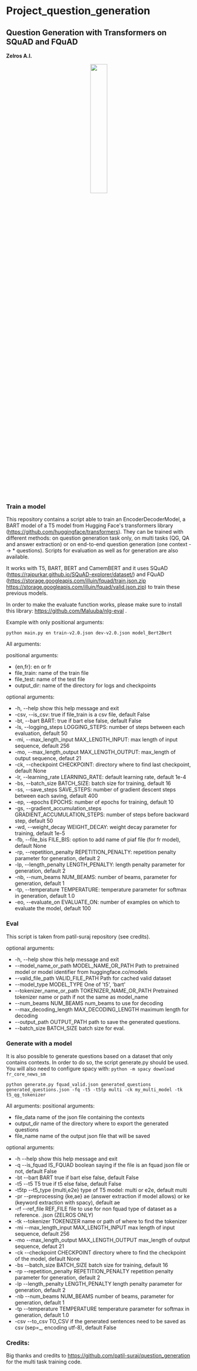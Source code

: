 # Project_question_generation

## Question Generation with Transformers on SQuAD and FQuAD

**Zelros A.I.** 
<p align="center">
  <img width="30%", src="https://www.actuia.com/wp-content/uploads/2018/12/zelros-696x348.png">
</p>


### Train a model
This repository contains a script able to train an EncoderDecoderModel, a BART model of a T5 model from Hugging Face's transformers library (https://github.com/huggingface/transformers). They can be trained with different methods: on question generation task only, on multi tasks (QG, QA and answer extraction) or on end-to-end question generation (one context --> * questions). Scripts for evaluation as well as for generation are also available.

It works with T5, BART, BERT and CamemBERT and it uses SQuAD (https://rajpurkar.github.io/SQuAD-explorer/dataset/) and FQuAD (https://storage.googleapis.com/illuin/fquad/train.json.zip
 https://storage.googleapis.com/illuin/fquad/valid.json.zip) to train these previous models.
 
In order to make the evaluate function works, please make sure to install this library: https://github.com/Maluuba/nlg-eval .

Example with only positional arguments:
```
python main.py en train-v2.0.json dev-v2.0.json model_Bert2Bert
```

All arguments:

positional arguments:

- {en,fr}: en or fr
- file_train: name of the train file
- file_test: name of the test file
- output_dir: name of the directory for logs and checkpoints

optional arguments:

-  -h, --help show this help message and exit
-  -csv, --is_csv: true if file_train is a csv file, default False
-  -bt, --bart BART: true if bart else false, default False
-  -ls, --logging_steps LOGGING_STEPS: number of steps between each evaluation, default 50
-  -mi, --max_length_input MAX_LENGTH_INPUT: max length of input sequence, default 256
-  -mo, --max_length_output MAX_LENGTH_OUTPUT: max_length of output sequence, defaut 21
-  -ck, --checkpoint CHECKPOINT: directory where to find last checkpoint, default None
-  -lr, --learning_rate LEARNING_RATE: default learning rate, default 1e-4
-  -bs, --batch_size BATCH_SIZE: batch size for training, default 16
-  -ss, --save_steps SAVE_STEPS: number of gradient descent steps between each saving, default 400
-  -ep, --epochs EPOCHS: number of epochs for training, default 10
-  -gs, --gradient_accumulation_steps GRADIENT_ACCUMULATION_STEPS: number of steps before backward step, default 50
-  -wd, --weight_decay WEIGHT_DECAY: weight decay parameter for training, default 1e-5
-  -fb, --file_bis FILE_BIS: option to add name of piaf file (for fr model), default None
-  -rp, --repetition_penalty REPETITION_PENALTY: repetition penalty parameter for generation, default 2
-  -lp, --length_penalty LENGTH_PENALTY: length penalty parameter for generation, default 2
-  -nb, --num_beams NUM_BEAMS: number of beams, parameter for generation, default 1
-  -tp, --temperature TEMPERATURE: temperature parameter for softmax in generation, default 1.0
-  -eo, --evaluate_on EVALUATE_ON: number of examples on which to evaluate the model, default 100

### Eval
This script is taken from patil-suraj repository (see credits).

optional arguments:
- -h, --help            show this help message and exit
- --model_name_or_path MODEL_NAME_OR_PATH Path to pretrained model or model identifier from huggingface.co/models
- --valid_file_path VALID_FILE_PATH Path for cached valid dataset
- --model_type MODEL_TYPE One of 't5', 'bart'
- --tokenizer_name_or_path TOKENIZER_NAME_OR_PATH Pretrained tokenizer name or path if not the same as model_name
- --num_beams NUM_BEAMS num_beams to use for decoding
- --max_decoding_length MAX_DECODING_LENGTH maximum length for decoding
- --output_path OUTPUT_PATH path to save the generated questions.
- --batch_size BATCH_SIZE batch size for eval.

### Generate with a model
It is also possible to generate questions based on a dataset that only contains contexts. In order to do so, the script
generate.py should be used.
You will also need to configure spacy with:
```python -m spacy download fr_core_news_sm```


```
python generate.py fquad_valid.json generated_questions generated_questions.json -fq -t5 -t5tp multi -ck my_multi_model -tk t5_qg_tokenizer
```

All arguments:
positional arguments:
- file_data             name of the json file containing the contexts
- output_dir            name of the directory where to export the generated questions
- file_name             name of the output json file that will be saved

optional arguments:
- -h --help            show this help message and exit
- -q --is_fquad IS_FQUAD boolean saying if the file is an fquad json file or not, default False
- -bt --bart BART true if bart else false, default False
- -t5 --t5 T5 true if t5 else false, default False
- -t5tp --t5_type {multi,e2e} type of T5 model: multi or e2e, default multi
- -pr --preprocessing {ke,ae} ae (answer extraction if model allows) or ke (keyword extraction with spacy), default ae
- -rf --ref_file REF_FILE file to use for non fquad type of dataset as a reference. .json (ZELROS ONLY)
- -tk --tokenizer TOKENIZER name or path of where to find the tokenizer
- -mi --max_length_input MAX_LENGTH_INPUT max length of input sequence, default 256
- -mo --max_length_output MAX_LENGTH_OUTPUT max_length of output sequence, defaut 21
- -ck --checkpoint CHECKPOINT directory where to find the checkpoint of the model, default None
- -bs --batch_size BATCH_SIZE batch size for training, default 16
- -rp --repetition_penalty REPETITION_PENALTY repetition penalty parameter for generation, default 2
- -lp --length_penalty LENGTH_PENALTY length penalty parameter for generation, default 2
- -nb --num_beams NUM_BEAMS number of beams, parameter for generation, default 1
- -tp --temperature TEMPERATURE temperature parameter for softmax in generation, default 1.0
- -csv --to_csv TO_CSV if the generated sentences need to be saved as csv (sep=_, encoding utf-8), default False
                        
### Credits:
Big thanks and credits to https://github.com/patil-suraj/question_generation for the multi task training code.
